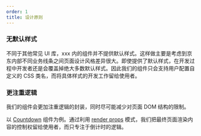 ```yaml
---
order: 1
title: 设计原则
---
```


### 无默认样式

不同于其他常见 UI 库，xxx 内的组件并不提供默认样式。这样做主要是考虑到京东内部不同业务线条之间页面设计风格差异很大。即使提供了默认样式，在开发过程中开发者还是会覆盖掉绝大多数默认样式。因此我们的组件只会支持用户配置自定义的 CSS 类名，而将具体样式的开发工作留给使用者。

### 更注重逻辑

我们的组件会更加注重逻辑的封装，同时尽可能减少对页面 DOM 结构的限制。

以 [Countdown](./Countdown.html) 组件为例。通过利用 [render props](https://reactjs.org/docs/render-props.html) 模式，我们把最终页面渲染内容的控制权留给使用者，而只专注于倒计时的逻辑。